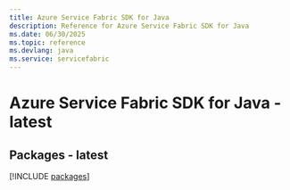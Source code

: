 ```yaml
---
title: Azure Service Fabric SDK for Java
description: Reference for Azure Service Fabric SDK for Java
ms.date: 06/30/2025
ms.topic: reference
ms.devlang: java
ms.service: servicefabric
---
```

# Azure Service Fabric SDK for Java - latest
## Packages - latest
[!INCLUDE [packages](service-fabric-index.md)]